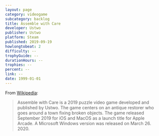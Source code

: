 ```yaml
---
layout: page
category: videogame
subcategory: backlog
title: Assemble with Care
developer: Ustwo
publisher: Ustwo
platform: Steam
published: 2019-09-19
howlongtobeat: 2
difficulty: --
trophyGuide: --
durationHours: --
trophies: --
percent: --
link: --
date: 1999-01-01
---
```


From [Wikipedia](https://en.wikipedia.org/wiki/Assemble_with_Care):

> Assemble with Care is a 2019 puzzle video game developed and published by Ustwo. The game centers on an antique restorer who goes around a town fixing broken objects. The game released September 2019 for iOS and MacOS as a launch title for Apple Arcade. A Microsoft Windows version was released on March 26. 2020.
